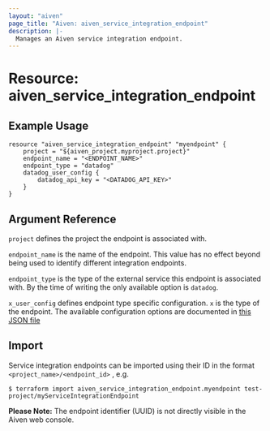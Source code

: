 ```yaml
---
layout: "aiven"
page_title: "Aiven: aiven_service_integration_endpoint"
description: |-
  Manages an Aiven service integration endpoint.
---
```


# Resource: aiven_service_integration_endpoint

## Example Usage

```hcl
resource "aiven_service_integration_endpoint" "myendpoint" {
    project = "${aiven_project.myproject.project}"
    endpoint_name = "<ENDPOINT_NAME>"
    endpoint_type = "datadog"
    datadog_user_config {
        datadog_api_key = "<DATADOG_API_KEY>"
    }
}
```

## Argument Reference

`project` defines the project the endpoint is associated with.

`endpoint_name` is the name of the endpoint. This value has no effect beyond being used
to identify different integration endpoints.

`endpoint_type` is the type of the external service this endpoint is associated with.
By the time of writing the only available option is `datadog`.

`x_user_config` defines endpoint type specific configuration. `x` is the type of the
endpoint. The available configuration options are documented in
[this JSON file](aiven/templates/integration_endpoints_user_config_schema.json)

## Import

Service integration endpoints can be imported using their ID in the format `<project_name>/<endpoint_id>` , e.g.

```
$ terraform import aiven_service_integration_endpoint.myendpoint test-project/myServiceIntegrationEndpoint
```

**Please Note:** The endpoint identifier (UUID) is not directly visible in the Aiven web console.
